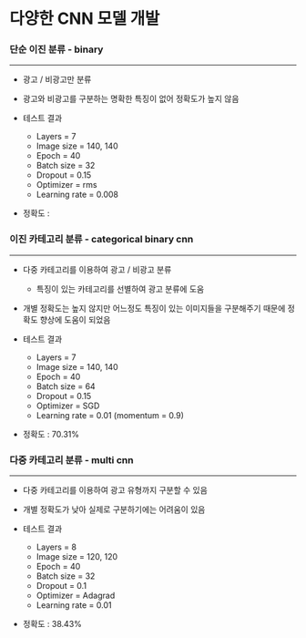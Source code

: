 # 다양한 CNN 모델 개발 #

### __단순 이진 분류 - binary__ ###
---

+ 광고 / 비광고만 분류
+ 광고와 비광고를 구분하는 명확한 특징이 없어 정확도가 높지 않음

+ 테스트 결과
  + Layers = 7
  + Image size = 140, 140
  + Epoch = 40
  + Batch size = 32
  + Dropout = 0.15
  + Optimizer = rms
  + Learning rate = 0.008
+ 정확도 : 


### __이진 카테고리 분류 - categorical binary cnn__ ###
---

+ 다중 카테고리를 이용하여 광고 / 비광고 분류
  + 특징이 있는 카테고리를 선별하여 광고 분류에 도움
+ 개별 정확도는 높지 않지만 어느정도 특징이 있는 이미지들을 구분해주기 때문에 정확도 향상에 도움이 되었음

+ 테스트 결과
  + Layers = 7
  + Image size = 140, 140
  + Epoch = 40
  + Batch size = 64
  + Dropout = 0.15
  + Optimizer = SGD
  + Learning rate = 0.01 (momentum = 0.9)
+ 정확도 : 70.31% 

### __다중 카테고리 분류 - multi cnn__ ###
---

+ 다중 카테고리를 이용하여 광고 유형까지 구분할 수 있음
+ 개별 정확도가 낮아 실제로 구분하기에는 어려움이 있음
 
+ 테스트 결과
  + Layers = 8 
  + Image size = 120, 120
  + Epoch = 40
  + Batch size = 32
  + Dropout = 0.1
  + Optimizer = Adagrad
  + Learning rate = 0.01
+ 정확도 : 38.43%
